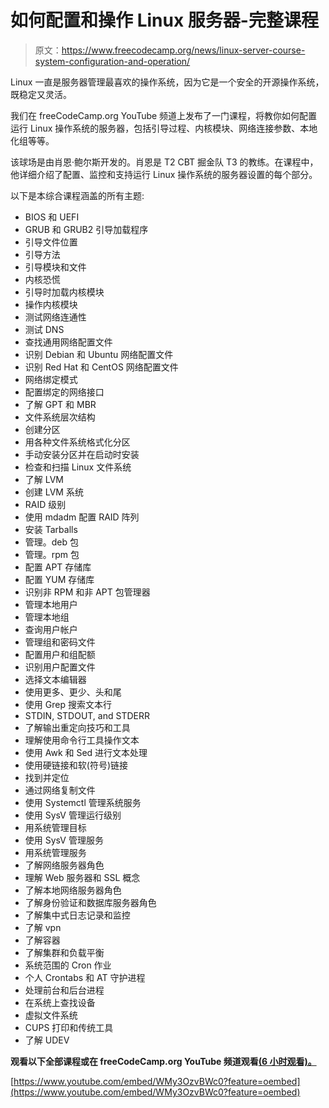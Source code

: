# 如何配置和操作 Linux 服务器-完整课程

> 原文：<https://www.freecodecamp.org/news/linux-server-course-system-configuration-and-operation/>

Linux 一直是服务器管理最喜欢的操作系统，因为它是一个安全的开源操作系统，既稳定又灵活。

我们在 freeCodeCamp.org YouTube 频道上发布了一门课程，将教你如何配置运行 Linux 操作系统的服务器，包括引导过程、内核模块、网络连接参数、本地化组等等。

该球场是由肖恩·鲍尔斯开发的。肖恩是 T2 CBT 掘金队 T3 的教练。在课程中，他详细介绍了配置、监控和支持运行 Linux 操作系统的服务器设置的每个部分。

以下是本综合课程涵盖的所有主题:

*   BIOS 和 UEFI
*   GRUB 和 GRUB2 引导加载程序
*   引导文件位置
*   引导方法
*   引导模块和文件
*   内核恐慌
*   引导时加载内核模块
*   操作内核模块
*   测试网络连通性
*   测试 DNS
*   查找通用网络配置文件
*   识别 Debian 和 Ubuntu 网络配置文件
*   识别 Red Hat 和 CentOS 网络配置文件
*   网络绑定模式
*   配置绑定的网络接口
*   了解 GPT 和 MBR
*   文件系统层次结构
*   创建分区
*   用各种文件系统格式化分区
*   手动安装分区并在启动时安装
*   检查和扫描 Linux 文件系统
*   了解 LVM
*   创建 LVM 系统
*   RAID 级别
*   使用 mdadm 配置 RAID 阵列
*   安装 Tarballs
*   管理。deb 包
*   管理。rpm 包
*   配置 APT 存储库
*   配置 YUM 存储库
*   识别非 RPM 和非 APT 包管理器
*   管理本地用户
*   管理本地组
*   查询用户帐户
*   管理组和密码文件
*   配置用户和组配额
*   识别用户配置文件
*   选择文本编辑器
*   使用更多、更少、头和尾
*   使用 Grep 搜索文本行
*   STDIN, STDOUT, and STDERR
*   了解输出重定向技巧和工具
*   理解使用命令行工具操作文本
*   使用 Awk 和 Sed 进行文本处理
*   使用硬链接和软(符号)链接
*   找到并定位
*   通过网络复制文件
*   使用 Systemctl 管理系统服务
*   使用 SysV 管理运行级别
*   用系统管理目标
*   使用 SysV 管理服务
*   用系统管理服务
*   了解网络服务器角色
*   理解 Web 服务器和 SSL 概念
*   了解本地网络服务器角色
*   了解身份验证和数据库服务器角色
*   了解集中式日志记录和监控
*   了解 vpn
*   了解容器
*   了解集群和负载平衡
*   系统范围的 Cron 作业
*   个人 Crontabs 和 AT 守护进程
*   处理前台和后台进程
*   在系统上查找设备
*   虚拟文件系统
*   CUPS 打印和传统工具
*   了解 UDEV

**观看以下全部课程或在 freeCodeCamp.org YouTube 频道观看[(6 小时观看)。](https://youtu.be/WMy3OzvBWc0)**

[https://www.youtube.com/embed/WMy3OzvBWc0?feature=oembed](https://www.youtube.com/embed/WMy3OzvBWc0?feature=oembed)